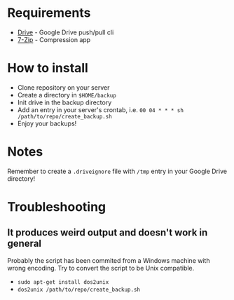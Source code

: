 # Requirements

* [Drive](https://github.com/odeke-em/drive) - Google Drive push/pull cli
* [7-Zip](http://www.7-zip.org/download.html) - Compression app

# How to install

* Clone repository on your server
* Create a directory in ```$HOME/backup```
* Init drive in the backup directory
* Add an entry in your server's crontab, i.e. ```00 04 * * * sh /path/to/repo/create_backup.sh```
* Enjoy your backups!

# Notes

Remember to create a ```.driveignore``` file with ```/tmp``` entry in your Google Drive directory!

# Troubleshooting

## It produces weird output and doesn't work in general
Probably the script has been commited from a Windows machine with wrong encoding. Try to convert the script to be Unix compatible.

* ```sudo apt-get install dos2unix```
* ```dos2unix /path/to/repo/create_backup.sh```